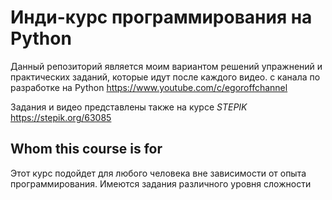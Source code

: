 # Инди-курс программирования на Python

Данный репозиторий является моим вариантом решений упражнений и
практических заданий, которые идут после каждого видео.
с канала по разработке на Python https://www.youtube.com/c/egoroffchannel 

Задания и видео представлены также на курсе *STEPIK* https://stepik.org/63085

## Whom this course is for

Этот курс подойдет для любого человека вне зависимости от опыта программирования. 
Имеются задания различного уровня сложности